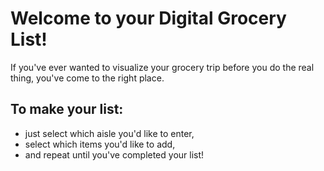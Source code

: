 # Welcome to your Digital Grocery List!

If you've ever wanted to visualize your grocery trip before you do the real thing, you've come to the right place.

## To make your list:

  - just select which aisle you'd like to enter, 
  - select which items you'd like to add, 
  - and repeat until you've completed your list!
